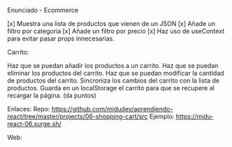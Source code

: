 Enunciado - Ecommerce

[x] Muestra una lista de productos que vienen de un JSON
[x] Añade un filtro por categoría
[x] Añade un filtro por precio
[x] Haz uso de useContext para evitar pasar props innecesarias.

Carrito:

 Haz que se puedan añadir los productos a un carrito.
 Haz que se puedan eliminar los productos del carrito.
 Haz que se puedan modificar la cantidad de productos del carrito.
 Sincroniza los cambios del carrito con la lista de productos.
 Guarda en un localStorage el carrito para que se recupere al recargar la página. (da puntos)


 Enlaces:
 Repo: https://github.com/midudev/aprendiendo-react/tree/master/projects/06-shopping-cart/src
 Ejemplo: https://midu-react-06.surge.sh/
 
 Web: 

